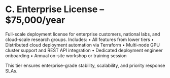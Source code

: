 # C. Enterprise License – $75,000/year

Full-scale deployment license for enterprise customers, national labs, and cloud-scale research groups. Includes:
• All features from lower tiers
• Distributed cloud deployment automation via Terraform
• Multi-node GPU cluster support and REST API integration
• Dedicated deployment engineer onboarding
• Annual on-site workshop or training session

This tier ensures enterprise-grade stability, scalability, and priority response SLAs.

